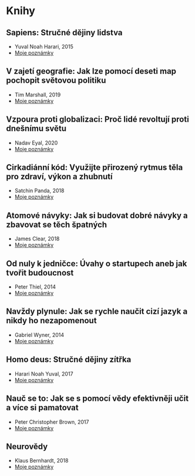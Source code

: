 # Knihy

## Sapiens: Stručné dějiny lidstva 
* Yuval Noah Harari, 2015
* [Moje poznámky](https://github.com/JakubMrozek/knihy/blob/main/sapiens.md)

## V zajetí geografie: Jak lze pomocí deseti map pochopit světovou politiku
* Tim Marshall, 2019
* [Moje poznámky](https://github.com/JakubMrozek/knihy/blob/main/v-zajeti-geografie.md)

## Vzpoura proti globalizaci: Proč lidé revoltují proti dnešnímu světu
* Nadav Eyal, 2020
* [Moje poznámky](https://github.com/JakubMrozek/knihy/blob/main/vzpoura-proti-globalizaci.md)

## Cirkadiánní kód: Využijte přirozený rytmus těla pro zdraví, výkon a zhubnutí
* Satchin Panda, 2018
* [Moje poznámky](https://github.com/JakubMrozek/knihy/blob/main/cirkadianni-kod.md)

## Atomové návyky: Jak si budovat dobré návyky a zbavovat se těch špatných
* James Clear, 2018
* [Moje poznámky](https://github.com/JakubMrozek/knihy/blob/main/atomove-navyky.md)

## Od nuly k jedničce: Úvahy o startupech aneb jak tvořit budoucnost
* Peter Thiel, 2014
* [Moje poznámky](https://github.com/JakubMrozek/knihy/blob/main/od-nuly-k-jednicce.md)

## Navždy plynule: Jak se rychle naučit cizí jazyk a nikdy ho nezapomenout 
* Gabriel Wyner, 2014
* [Moje poznámky](https://github.com/JakubMrozek/knihy/blob/main/navzdy-plynule.md)

## Homo deus: Stručné dějiny zítřka
* Harari Noah Yuval, 2017
* [Moje poznámky](https://github.com/JakubMrozek/knihy/blob/main/homo-deus.md)

## Nauč se to: Jak se s pomocí vědy efektivněji učit a více si pamatovat
* Peter Christopher Brown, 2017
* [Moje poznámky](https://github.com/JakubMrozek/knihy/blob/main/nauc-se-to.md)

## Neurovědy 
* Klaus Bernhardt, 2018
* [Moje poznámky](https://github.com/JakubMrozek/knihy/blob/main/neurovedy.md)
